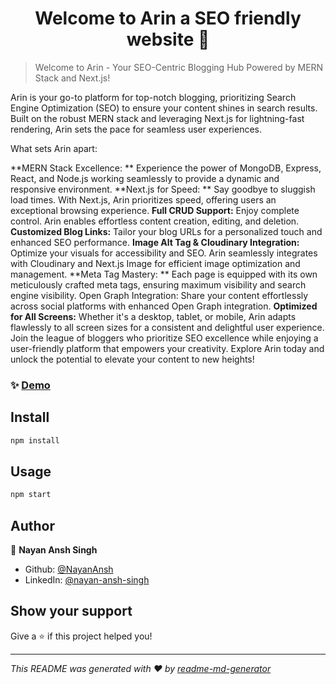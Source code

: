 <h1 align="center">Welcome to Arin a SEO friendly website 👋</h1>
<p>
</p>

>Welcome to Arin - Your SEO-Centric Blogging Hub Powered by MERN Stack and Next.js!

Arin is your go-to platform for top-notch blogging, 
prioritizing Search Engine Optimization (SEO) to ensure your content shines in search results. Built on the robust MERN stack and leveraging Next.js for lightning-fast rendering, Arin sets the pace for seamless user experiences.

What sets Arin apart:

**MERN Stack Excellence: **
Experience the power of MongoDB, Express, React, and Node.js working seamlessly to provide a dynamic and responsive environment.
**Next.js for Speed: **
Say goodbye to sluggish load times. With Next.js, Arin prioritizes speed, offering users an exceptional browsing experience.
**Full CRUD Support:**
Enjoy complete control. Arin enables effortless content creation, editing, and deletion.
**Customized Blog Links:**
Tailor your blog URLs for a personalized touch and enhanced SEO performance.
**Image Alt Tag & Cloudinary Integration:**
Optimize your visuals for accessibility and SEO. Arin seamlessly integrates with Cloudinary and Next.js Image for efficient image optimization and management.
**Meta Tag Mastery: **
Each page is equipped with its own meticulously crafted meta tags, ensuring maximum visibility and search engine visibility.
Open Graph Integration: 
Share your content effortlessly across social platforms with enhanced Open Graph integration.
**Optimized for All Screens:**
Whether it's a desktop, tablet, or mobile, Arin adapts flawlessly to all screen sizes for a consistent and delightful user experience.
Join the league of bloggers who prioritize SEO excellence while enjoying a user-friendly platform that empowers your creativity. Explore Arin today and unlock the potential to elevate your content to new heights!

### ✨ [Demo](https://aarin.netlify.app/)

## Install

```sh
npm install
```

## Usage

```sh
npm start
```

## Author

👤 **Nayan Ansh Singh**

* Github: [@NayanAnsh](https://github.com/NayanAnsh)
* LinkedIn: [@nayan-ansh-singh](https://linkedin.com/in/nayan-ansh-singh)

## Show your support

Give a ⭐️ if this project helped you!

***
_This README was generated with ❤️ by [readme-md-generator](https://github.com/kefranabg/readme-md-generator)_

